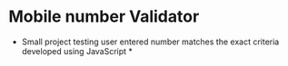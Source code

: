 # Mobile number Validator
* Small project testing user entered number matches the exact criteria developed using JavaScript *
